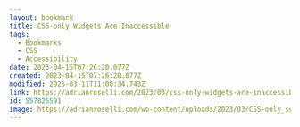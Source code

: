 ```yaml
---
layout: bookmark
title: CSS-only Widgets Are Inaccessible
tags:
  - Bookmarks
  - CSS
  - Accessibility
date: 2023-04-15T07:26:20.077Z
created: 2023-04-15T07:26:20.077Z
modified: 2025-03-11T11:00:34.743Z
link: https://adrianroselli.com/2023/03/css-only-widgets-are-inaccessible.html
id: 557825591
image: https://adrianroselli.com/wp-content/uploads/2023/03/CSS-only_sort-table_thumb_cabin-caps-300x300.png
---
```

